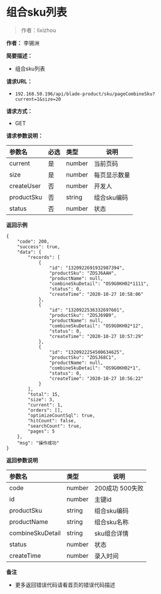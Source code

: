 # 组合sku列表

> 作者：lixizhou

**作者：** 李锡洲

**简要描述：** 

- 组合sku列表

**请求URL：** 
- `192.168.50.196/api/blade-product/sku/pageCombineSku?current=1&size=20`
  
**请求方式：**
- GET 


**请求参数说明：** 

|参数名|必选|类型|说明|
|:----    |:---|:----- |-----   |
|current |是  |number |当前页码   |
|size |是  |number |每页显示数量   |
|createUser|否|number|开发人
|productSku|否|string|组合sku编码
|status|否|number|状态
 **返回示例**

``` 
{
    "code": 200,
    "success": true,
    "data": {
        "records": [
            {
                "id": "1320922691932987394",
                "productSku": "ZOSJ6AAH",
                "productName": null,
                "combineSkuDetail": "OS9G0KH02*1111",
                "status": 0,
                "createTime": "2020-10-27 10:58:06"
            },
            {
                "id": "1320922536332697601",
                "productSku": "ZOSJ69B9",
                "productName": null,
                "combineSkuDetail": "OS9G0KH02*12",
                "status": 0,
                "createTime": "2020-10-27 10:57:29"
            },
            {
                "id": "1320922254500634625",
                "productSku": "ZOSJ68C1",
                "productName": null,
                "combineSkuDetail": "OS9G0KH02*1",
                "status": 0,
                "createTime": "2020-10-27 10:56:22"
            }
        ],
        "total": 15,
        "size": 3,
        "current": 1,
        "orders": [],
        "optimizeCountSql": true,
        "hitCount": false,
        "searchCount": true,
        "pages": 5
    },
    "msg": "操作成功"
}
```

 **返回参数说明** 

|参数名|类型|说明|
|:-----  |:-----|-----                           |
|code | number  |200成功 500失败 |
|id |number   |主键id |
|productSku |string   |组合sku编码 |
|productName|string|组合sku名称|
|combineSkuDetail |string   |sku组合详情 |
|status |number   |状态 |
|createTime |number   |录入时间 |

 **备注** 

- 更多返回错误代码请看首页的错误代码描述